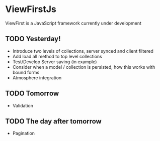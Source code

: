 ViewFirstJs
===========

ViewFirst is a JavaScript framework currently under development

TODO Yesterday!
---------------

* Introduce two levels of collections, server synced and client filtered
* Add load all method to top level collections
* Test/Develop Server saving (in example)
* Consider when a model / collection is persisted, how this works with bound forms
* Atmosphere integration

TODO Tomorrow
--------------

* Validation

TODO The day after tomorrow
---------------------------

* Pagination
